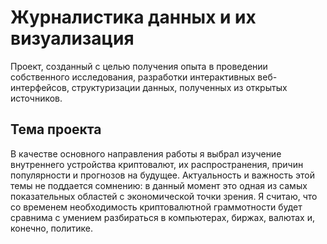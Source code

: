 Журналистика данных и их визуализация
=====================================
Проект, созданный с целью получения опыта в проведении собственного исследования, разработки интерактивных веб-интерфейсов, структуризации данных, полученных из открытых источников.

Тема проекта
------------
В качестве основного направления работы я выбрал изучение внутреннего устройства криптовалют, их распространения, причин популярности и прогнозов на будущее. Актуальность и важность этой темы не поддается сомнению: в данный момент это одная из самых показательных областей с экономической точки зрения. Я считаю, что со временем необходимость криптовалютной граммотности будет сравнима с умением разбираться в компьютерах, биржах, валютах и, конечно, политике.
